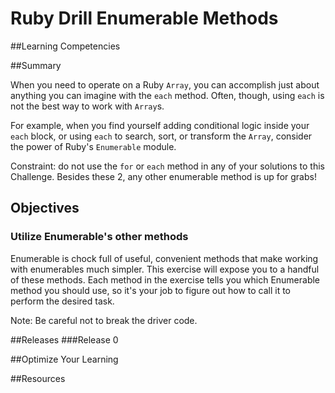 # Ruby Drill Enumerable Methods

##Learning Competencies

##Summary

When you need to operate on a Ruby `Array`, you can accomplish just about anything you can imagine with the `each` method. Often, though, using `each` is not the best way to work with `Array`s.

For example, when you find yourself adding conditional logic inside your `each` block, or using `each` to search, sort, or transform the `Array`, consider the power of Ruby's `Enumerable` module.

Constraint: do not use the `for` or `each` method in any of your solutions to this Challenge. Besides these 2, any other enumerable method is up for grabs!

## Objectives

### Utilize Enumerable's other methods

Enumerable is chock full of useful, convenient methods that make working with enumerables much simpler. This exercise will expose you to a handful of these methods. Each method in the exercise tells you which Enumerable method you should use, so it's your job to figure out how to call it to perform the desired task.

Note: Be careful not to break the driver code.

##Releases
###Release 0

##Optimize Your Learning

##Resources